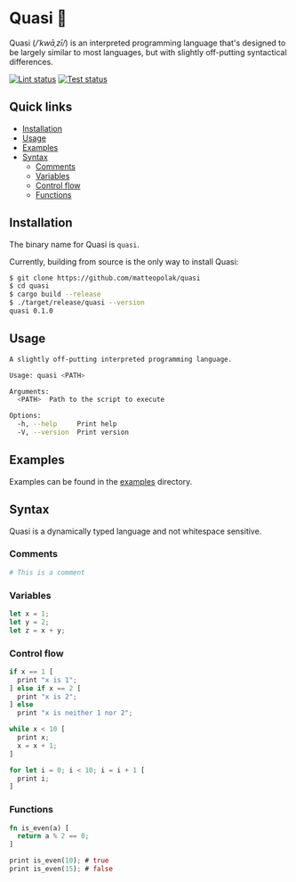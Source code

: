 # Quasi 🔮

Quasi (*/ˈkwāˌzī/*) is an interpreted programming language that's designed to be largely similar to most languages, but with slightly off-putting syntactical differences.

[![Lint status](https://github.com/matteopolak/quasi/workflows/lint/badge.svg)](https://github.com/matteopolak/quasi/actions)
[![Test status](https://github.com/matteopolak/quasi/workflows/test/badge.svg)](https://github.com/matteopolak/quasi/actions)

## Quick links

- [Installation](#installation)
- [Usage](#usage)
- [Examples](#examples)
- [Syntax](#syntax)
  - [Comments](#comments)
  - [Variables](#variables)
  - [Control flow](#control-flow)
  - [Functions](#functions)

## Installation

The binary name for Quasi is `quasi`.

Currently, building from source is the only way to install Quasi:

```bash
$ git clone https://github.com/matteopolak/quasi
$ cd quasi
$ cargo build --release
$ ./target/release/quasi --version
quasi 0.1.0
```

## Usage

```bash
A slightly off-putting interpreted programming language.

Usage: quasi <PATH>

Arguments:
  <PATH>  Path to the script to execute

Options:
  -h, --help     Print help
  -V, --version  Print version
```

## Examples

Examples can be found in the [examples](examples) directory.

## Syntax

Quasi is a dynamically typed language and not whitespace sensitive.

### Comments

```py
# This is a comment
```

### Variables

```rust
let x = 1;
let y = 2;
let z = x + y;
```

### Control flow

```rust
if x == 1 [
  print "x is 1";
] else if x == 2 [
  print "x is 2";
] else
  print "x is neither 1 nor 2";
```

```rust
while x < 10 [
  print x;
  x = x + 1;
]
```

```rust
for let i = 0; i < 10; i = i + 1 [
  print i;
]
```

### Functions

```rust
fn is_even(a) [
  return a % 2 == 0;
]

print is_even(10); # true
print is_even(15); # false
```
